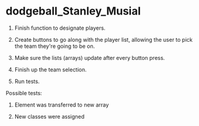 # dodgeball_Stanley_Musial

1. Finish function to designate players.

2. Create buttons to go along with the player list, allowing the user to pick the team they're going to be on.

3. Make sure the lists (arrays) update after every button press.

4. Finish up the team selection.

5. Run tests.

Possible tests: 

1. Element was transferred to new array

2. New classes were assigned



